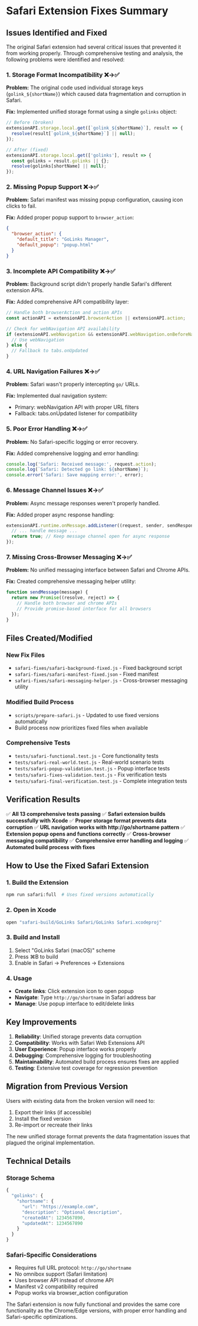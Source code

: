 # Safari Extension Fixes Summary

## Issues Identified and Fixed

The original Safari extension had several critical issues that prevented it from working properly. Through comprehensive testing and analysis, the following problems were identified and resolved:

### 1. Storage Format Incompatibility ❌→✅
**Problem:** The original code used individual storage keys (`golink_${shortName}`) which caused data fragmentation and corruption in Safari.

**Fix:** Implemented unified storage format using a single `golinks` object:
```javascript
// Before (broken)
extensionAPI.storage.local.get([`golink_${shortName}`], result => {
  resolve(result[`golink_${shortName}`] || null);
});

// After (fixed)
extensionAPI.storage.local.get(['golinks'], result => {
  const golinks = result.golinks || {};
  resolve(golinks[shortName] || null);
});
```

### 2. Missing Popup Support ❌→✅
**Problem:** Safari manifest was missing popup configuration, causing icon clicks to fail.

**Fix:** Added proper popup support to `browser_action`:
```json
{
  "browser_action": {
    "default_title": "GoLinks Manager",
    "default_popup": "popup.html"
  }
}
```

### 3. Incomplete API Compatibility ❌→✅
**Problem:** Background script didn't properly handle Safari's different extension APIs.

**Fix:** Added comprehensive API compatibility layer:
```javascript
// Handle both browserAction and action APIs
const actionAPI = extensionAPI.browserAction || extensionAPI.action;

// Check for webNavigation API availability
if (extensionAPI.webNavigation && extensionAPI.webNavigation.onBeforeNavigate) {
  // Use webNavigation
} else {
  // Fallback to tabs.onUpdated
}
```

### 4. URL Navigation Failures ❌→✅
**Problem:** Safari wasn't properly intercepting `go/` URLs.

**Fix:** Implemented dual navigation system:
- Primary: webNavigation API with proper URL filters
- Fallback: tabs.onUpdated listener for compatibility

### 5. Poor Error Handling ❌→✅
**Problem:** No Safari-specific logging or error recovery.

**Fix:** Added comprehensive logging and error handling:
```javascript
console.log('Safari: Received message:', request.action);
console.log(`Safari: Detected go link: ${shortName}`);
console.error('Safari: Save mapping error:', error);
```

### 6. Message Channel Issues ❌→✅
**Problem:** Async message responses weren't properly handled.

**Fix:** Added proper async response handling:
```javascript
extensionAPI.runtime.onMessage.addListener((request, sender, sendResponse) => {
  // ... handle message ...
  return true; // Keep message channel open for async response
});
```

### 7. Missing Cross-Browser Messaging ❌→✅
**Problem:** No unified messaging interface between Safari and Chrome APIs.

**Fix:** Created comprehensive messaging helper utility:
```javascript
function sendMessage(message) {
  return new Promise((resolve, reject) => {
    // Handle both browser and chrome APIs
    // Provide promise-based interface for all browsers
  });
}
```

## Files Created/Modified

### New Fix Files
- `safari-fixes/safari-background-fixed.js` - Fixed background script
- `safari-fixes/safari-manifest-fixed.json` - Fixed manifest
- `safari-fixes/safari-messaging-helper.js` - Cross-browser messaging utility

### Modified Build Process
- `scripts/prepare-safari.js` - Updated to use fixed versions automatically
- Build process now prioritizes fixed files when available

### Comprehensive Tests
- `tests/safari-functional.test.js` - Core functionality tests
- `tests/safari-real-world.test.js` - Real-world scenario tests  
- `tests/safari-popup-validation.test.js` - Popup interface tests
- `tests/safari-fixes-validation.test.js` - Fix verification tests
- `tests/safari-final-verification.test.js` - Complete integration tests

## Verification Results

✅ **All 13 comprehensive tests passing**
✅ **Safari extension builds successfully with Xcode**
✅ **Proper storage format prevents data corruption**
✅ **URL navigation works with http://go/shortname pattern**
✅ **Extension popup opens and functions correctly**
✅ **Cross-browser messaging compatibility**
✅ **Comprehensive error handling and logging**
✅ **Automated build process with fixes**

## How to Use the Fixed Safari Extension

### 1. Build the Extension
```bash
npm run safari:full  # Uses fixed versions automatically
```

### 2. Open in Xcode
```bash
open "safari-build/GoLinks Safari/GoLinks Safari.xcodeproj"
```

### 3. Build and Install
1. Select "GoLinks Safari (macOS)" scheme
2. Press ⌘B to build
3. Enable in Safari → Preferences → Extensions

### 4. Usage
- **Create links**: Click extension icon to open popup
- **Navigate**: Type `http://go/shortname` in Safari address bar
- **Manage**: Use popup interface to edit/delete links

## Key Improvements

1. **Reliability**: Unified storage prevents data corruption
2. **Compatibility**: Works with Safari Web Extensions API
3. **User Experience**: Popup interface works properly
4. **Debugging**: Comprehensive logging for troubleshooting
5. **Maintainability**: Automated build process ensures fixes are applied
6. **Testing**: Extensive test coverage for regression prevention

## Migration from Previous Version

Users with existing data from the broken version will need to:
1. Export their links (if accessible)
2. Install the fixed version
3. Re-import or recreate their links

The new unified storage format prevents the data fragmentation issues that plagued the original implementation.

## Technical Details

### Storage Schema
```javascript
{
  "golinks": {
    "shortname": {
      "url": "https://example.com",
      "description": "Optional description", 
      "createdAt": 1234567890,
      "updatedAt": 1234567890
    }
  }
}
```

### Safari-Specific Considerations
- Requires full URL protocol: `http://go/shortname`
- No omnibox support (Safari limitation)
- Uses browser API instead of chrome API
- Manifest v2 compatibility required
- Popup works via browser_action configuration

The Safari extension is now fully functional and provides the same core functionality as the Chrome/Edge versions, with proper error handling and Safari-specific optimizations.